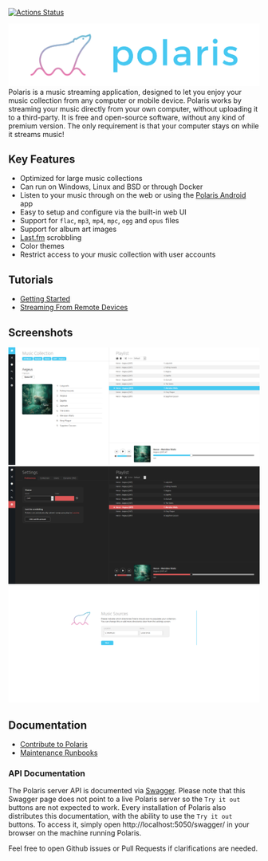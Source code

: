 [![Actions Status](https://github.com/agersant/polaris/workflows/Build/badge.svg)](https://github.com/agersant/polaris/actions)

<img src="res/readme/logo.png?raw=true"/>
Polaris is a music streaming application, designed to let you enjoy your music collection from any computer or mobile device. Polaris works by streaming your music directly from your own computer, without uploading it to a third-party. It is free and open-source software, without any kind of premium version. The only requirement is that your computer stays on while it streams music!

## Key Features
- Optimized for large music collections
- Can run on Windows, Linux and BSD or through Docker
- Listen to your music through on the web or using the [Polaris Android](https://github.com/agersant/polaris-android) app
- Easy to setup and configure via the built-in web UI
- Support for `flac`, `mp3`, `mp4`, `mpc`, `ogg` and `opus` files
- Support for album art images
- [Last.fm](https://www.last.fm) scrobbling
- Color themes
- Restrict access to your music collection with user accounts

## Tutorials

- [Getting Started](https://agersant.github.io/polaris/SETUP.md)
- [Streaming From Remote Devices](https://agersant.github.io/polaris/DDNS.md)

## Screenshots

![Polaris Web UI](res/readme/web_ui.png?raw=true "Polaris Web UI")
![Polaris Web UI Dark Mode](res/readme/dark_mode.png?raw=true "Polaris Web UI")
![Polaris Web UI Dark Mode](res/readme/setup_flow.png?raw=true "Polaris Web UI")

## Documentation

- [Contribute to Polaris](https://agersant.github.io/polaris/CONTRIBUTE.md)
- [Maintenance Runbooks](https://agersant.github.io/polaris/MAINTENANCE.md)

### API Documentation
The Polaris server API is documented via [Swagger](https://agersant.github.io/polaris/swagger). Please note that this Swagger page does not point to a live Polaris server so the `Try it out` buttons are not expected to work.
Every installation of Polaris also distributes this documentation, with the ability to use the `Try it out` buttons. To access it, simply open http://localhost:5050/swagger/ in your browser on the machine running Polaris.

Feel free to open Github issues or Pull Requests if clarifications are needed.
